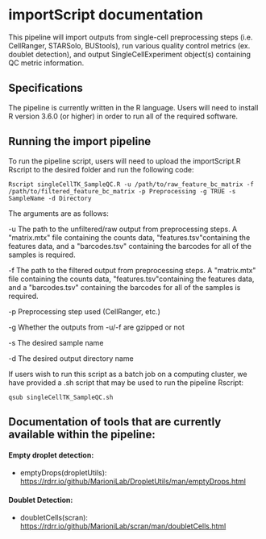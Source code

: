 # importScript documentation

This pipeline will import outputs from single-cell preprocessing steps (i.e. CellRanger, STARSolo, BUStools), run various quality control metrics (ex. doublet detection), and output SingleCellExperiment object(s) containing QC metric information.

## Specifications

The pipeline is currently written in the R language. Users will need to install R version 3.6.0 (or higher) in order to run all of the required software. 

## Running the import pipeline

To run the pipeline script, users will need to upload the importScript.R Rscript to the desired folder and run the following code:

```
Rscript singleCellTK_SampleQC.R -u /path/to/raw_feature_bc_matrix -f /path/to/filtered_feature_bc_matrix -p Preprocessing -g TRUE -s SampleName -d Directory
```

The arguments are as follows:

-u The path to the unfiltered/raw output from preprocessing steps. A "matrix.mtx" file containing the counts data, "features.tsv"containing the features data, and a "barcodes.tsv" containing the barcodes for all of the samples is required.

-f The path to the filtered output from preprocessing steps. A "matrix.mtx" file containing the counts data, "features.tsv"containing the features data, and a "barcodes.tsv" containing the barcodes for all of the samples is required.

-p Preprocessing step used (CellRanger, etc.)

-g Whether the outputs from -u/-f are gzipped or not

-s The desired sample name

-d The desired output directory name

If users wish to run this script as a batch job on a computing cluster, we have provided a .sh script that may be used to run the pipeline Rscript:

```
qsub singleCellTK_SampleQC.sh
```

## Documentation of tools that are currently available within the pipeline:
#### Empty droplet detection:
- emptyDrops(dropletUtils): https://rdrr.io/github/MarioniLab/DropletUtils/man/emptyDrops.html

#### Doublet Detection:
- doubletCells(scran): https://rdrr.io/github/MarioniLab/scran/man/doubletCells.html


